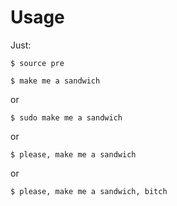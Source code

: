 Usage
=====

Just:
```
$ source pre
```
```
$ make me a sandwich
```
or
```
$ sudo make me a sandwich
```
or
```
$ please, make me a sandwich
```
or
```
$ please, make me a sandwich, bitch
```
